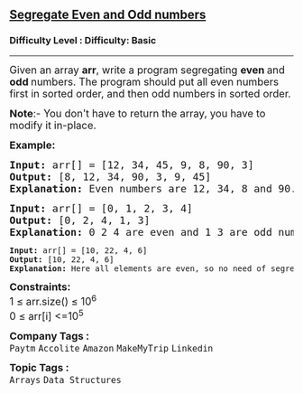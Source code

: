 <h2><a href="https://www.geeksforgeeks.org/problems/segregate-even-and-odd-numbers4629/1?page=3&difficulty=Basic&status=unsolved&sortBy=submissions">Segregate Even and Odd numbers</a></h2><h3>Difficulty Level : Difficulty: Basic</h3><hr><div class="problems_problem_content__Xm_eO"><p><span style="font-size: 18px;">Given an array <strong>a</strong><strong>rr</strong>, write a program segregating <strong>even </strong>and <strong>odd </strong>numbers. The program should put all even numbers first in sorted order, and then odd numbers in sorted order.</span></p>
<p><span style="font-size: 18px;"><strong>Note</strong>:- You don't have to return the array, you have to modify it in-place.</span></p>
<p><span style="font-size: 18px;"><strong>Example:</strong></span></p>
<pre><span style="font-size: 18px;"><strong>Input: </strong>arr[] = [12, 34, 45, 9, 8, 90, 3]
<strong>Output:</strong> [8, 12, 34, 90, 3, 9, 45]
<strong>Explanation:</strong> Even numbers are 12, 34, 8 and 90. Rest are odd numbers.
</span></pre>
<pre><span style="font-size: 18px;"><strong>Input:</strong> arr[] = [0, 1, 2, 3, 4]
<strong>Output:</strong> [0, 2, 4, 1, 3]
<strong>Explanation:</strong> 0 2 4 are even and 1 3 are odd numbers.<br></span></pre>
<pre><strong>Input:</strong> arr[] = [10, 22, 4, 6]
<strong>Output:</strong> [10, 22, 4, 6]
<strong>Explanation:</strong> Here all elements are even, so no need of segregataion</pre>
<p><span style="font-size: 18px;"><strong>Constraints:</strong><br>1 ≤ arr.size() ≤ 10<sup>6</sup><br>0 ≤ arr[i] &lt;=10<sup>5</sup></span></p></div><p><span style=font-size:18px><strong>Company Tags : </strong><br><code>Paytm</code>&nbsp;<code>Accolite</code>&nbsp;<code>Amazon</code>&nbsp;<code>MakeMyTrip</code>&nbsp;<code>Linkedin</code>&nbsp;<br><p><span style=font-size:18px><strong>Topic Tags : </strong><br><code>Arrays</code>&nbsp;<code>Data Structures</code>&nbsp;